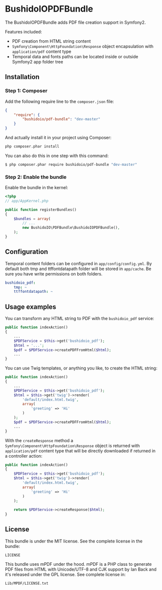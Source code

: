 BushidoIOPDFBundle
==================

The BushidoIOPDFBundle adds PDF file creation support in Symfony2.

Features included:

- PDF creation from HTML string content
- `Symfony\Component\HttpFoundation\Response` object encapsulation with
`application/pdf` content type
- Temporal data and fonts paths can be located inside or outside Symfony2 app folder tree

Installation
------------
### Step 1: Composer
Add the following require line to the `composer.json` file:
``` json
{
    "require": {
        "bushidoio/pdf-bundle": "dev-master"
    }
}
```
And actually install it in your project using Composer:
``` bash
php composer.phar install
```
You can also do this in one step with this command:
``` bash
$ php composer.phar require bushidoio/pdf-bundle "dev-master"
```

### Step 2: Enable the bundle

Enable the bundle in the kernel:

``` php
<?php
// app/AppKernel.php

public function registerBundles()
{
    $bundles = array(
        // ...
        new BushidoIO\PDFBundle\BushidoIOPDFBundle(),
    );
}
```

Configuration
-------------
Temporal content folders can be configured in `app/config/config.yml`. By
default both tmp and ttffontdatapath folder will be stored in `app/cache`.
Be sure you have write permissions on both folders. 
``` yaml
bushidoio_pdf:
    tmp: ~
    ttffontdatapath: ~
```
Usage examples
--------------
You can transform any HTML string to PDF with the `bushidoio_pdf` service:
``` php
public function indexAction()
{
    ...
    $PDFService = $this->get('bushidoio_pdf');
    $html = '...';
    $pdf = $PDFService->createPDFFromHtml($html);
    ...
}
```
You can use Twig templates, or anything you like, to create the HTML string:
``` php
public function indexAction()
{
    ...
    $PDFService = $this->get('bushidoio_pdf');
    $html = $this->get('twig')->render(
        'default/index.html.twig',
        array(
            'greeting' => 'Hi'
        )
    );
    $pdf = $PDFService->createPDFFromHtml($html);
    ...
}
```
With the `createResponse` method a `Symfony\Component\HttpFoundation\Response`
object is returned with `application/pdf` content type that will be directly
downloaded if returned in a controller action:
``` php
public function indexAction()
{
    $PDFService = $this->get('bushidoio_pdf');
    $html = $this->get('twig')->render(
        'default/index.html.twig',
        array(
            'greeting' => 'Hi'
        )
    );
    
    return $PDFService->createResponse($html);
}
```

License
-------

This bundle is under the MIT license. See the complete license in the bundle:

    LICENSE

This bundle uses mPDF under the hood. mPDF is a PHP class to generate PDF files
from HTML with Unicode/UTF-8 and CJK support by Ian Back and it's released under
the GPL license. See complete license in:

    Lib/MPDF/LICENSE.txt
